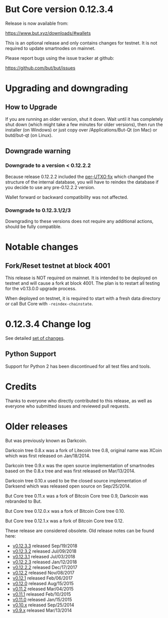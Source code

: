 But Core version 0.12.3.4
==========================

Release is now available from:

  <https://www.but.xyz/downloads/#wallets>

This is an optional release and only contains changes for testnet. It is not required to update smartnodes on mainnet.

Please report bugs using the issue tracker at github:

  <https://github.com/but/but/issues>


Upgrading and downgrading
=========================

How to Upgrade
--------------

If you are running an older version, shut it down. Wait until it has completely
shut down (which might take a few minutes for older versions), then run the
installer (on Windows) or just copy over /Applications/But-Qt (on Mac) or
butd/but-qt (on Linux).

Downgrade warning
-----------------

### Downgrade to a version < 0.12.2.2

Because release 0.12.2.2 included the [per-UTXO fix](release-notes/but/release-notes-0.12.2.2.md#per-utxo-fix)
which changed the structure of the internal database, you will have to reindex
the database if you decide to use any pre-0.12.2.2 version.

Wallet forward or backward compatibility was not affected.

### Downgrade to 0.12.3.1/2/3

Downgrading to these versions does not require any additional actions, should be
fully compatible.


Notable changes
===============

Fork/Reset testnet at block 4001
--------------------------------

This release is NOT required on mainnet. It is intended to be deployed on testnet and will cause a fork at block 4001.
The plan is to restart all testing for the v0.13.0.0 upgrade process.

When deployed on testnet, it is required to start with a fresh data directory or call But Core with `-reindex-chainstate`.

0.12.3.4 Change log
===================

See detailed [set of changes](https://github.com/but/but/compare/v0.12.3.3...but:v0.12.3.4).

Python Support
--------------

Support for Python 2 has been discontinued for all test files and tools.

Credits
=======

Thanks to everyone who directly contributed to this release,
as well as everyone who submitted issues and reviewed pull requests.


Older releases
==============

But was previously known as Darkcoin.

Darkcoin tree 0.8.x was a fork of Litecoin tree 0.8, original name was XCoin
which was first released on Jan/18/2014.

Darkcoin tree 0.9.x was the open source implementation of smartnodes based on
the 0.8.x tree and was first released on Mar/13/2014.

Darkcoin tree 0.10.x used to be the closed source implementation of Darksend
which was released open source on Sep/25/2014.

But Core tree 0.11.x was a fork of Bitcoin Core tree 0.9,
Darkcoin was rebranded to But.

But Core tree 0.12.0.x was a fork of Bitcoin Core tree 0.10.

But Core tree 0.12.1.x was a fork of Bitcoin Core tree 0.12.

These release are considered obsolete. Old release notes can be found here:

- [v0.12.3.3](https://github.com/but/but/blob/master/doc/release-notes/but/release-notes-0.12.3.3.md) released Sep/19/2018
- [v0.12.3.2](https://github.com/but/but/blob/master/doc/release-notes/but/release-notes-0.12.3.2.md) released Jul/09/2018
- [v0.12.3.1](https://github.com/but/but/blob/master/doc/release-notes/but/release-notes-0.12.3.1.md) released Jul/03/2018
- [v0.12.2.3](https://github.com/but/but/blob/master/doc/release-notes/but/release-notes-0.12.2.3.md) released Jan/12/2018
- [v0.12.2.2](https://github.com/but/but/blob/master/doc/release-notes/but/release-notes-0.12.2.2.md) released Dec/17/2017
- [v0.12.2](https://github.com/but/but/blob/master/doc/release-notes/but/release-notes-0.12.2.md) released Nov/08/2017
- [v0.12.1](https://github.com/but/but/blob/master/doc/release-notes/but/release-notes-0.12.1.md) released Feb/06/2017
- [v0.12.0](https://github.com/but/but/blob/master/doc/release-notes/but/release-notes-0.12.0.md) released Aug/15/2015
- [v0.11.2](https://github.com/but/but/blob/master/doc/release-notes/but/release-notes-0.11.2.md) released Mar/04/2015
- [v0.11.1](https://github.com/but/but/blob/master/doc/release-notes/but/release-notes-0.11.1.md) released Feb/10/2015
- [v0.11.0](https://github.com/but/but/blob/master/doc/release-notes/but/release-notes-0.11.0.md) released Jan/15/2015
- [v0.10.x](https://github.com/but/but/blob/master/doc/release-notes/but/release-notes-0.10.0.md) released Sep/25/2014
- [v0.9.x](https://github.com/but/but/blob/master/doc/release-notes/but/release-notes-0.9.0.md) released Mar/13/2014

